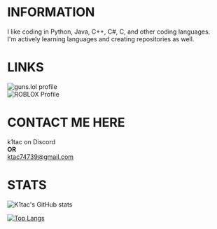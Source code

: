# INFORMATION
I like coding in Python, Java, C++, C#, C, and other coding languages.<br>
I'm actively learning languages and creating repositories as well.

# LINKS
![guns.lol profile](https://guns.lol/K1tac)<br>
![ROBLOX Profile](https://roblox.com/users/642600288)<br>

# CONTACT ME HERE
k1tac on Discord<br>
**OR**<br>
ktac74739@gmail.com

# STATS
![K1tac's GitHub stats](https://github-readme-stats.vercel.app/api?username=K1tac&show_icons=true&include_all_commits=true&title_color=FF8B00&icon_color=DCD129&text_color=DCD129&bg_color=0F0137&border_color=FE9D2A)

[![Top Langs](https://github-readme-stats.anuraghazra1.vercel.app/api/top-langs/?username=K1tac&layout=compact&theme=radical&hide_border=true)](https://github.com/USERNAME)
